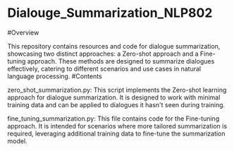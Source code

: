# Dialouge_Summarization_NLP802

#Overview

This repository contains resources and code for dialogue summarization, showcasing two distinct approaches: a Zero-shot approach and a Fine-tuning approach. These methods are designed to summarize dialogues effectively, catering to different scenarios and use cases in natural language processing.
#Contents

zero_shot_summarization.py: This script implements the Zero-shot learning approach for dialogue summarization. It is designed to work with minimal training data and can be applied to dialogues it hasn't seen during training.

fine_tuning_summarization.py: This file contains code for the Fine-tuning approach. It is intended for scenarios where more tailored summarization is required, leveraging additional training data to fine-tune the summarization model.

